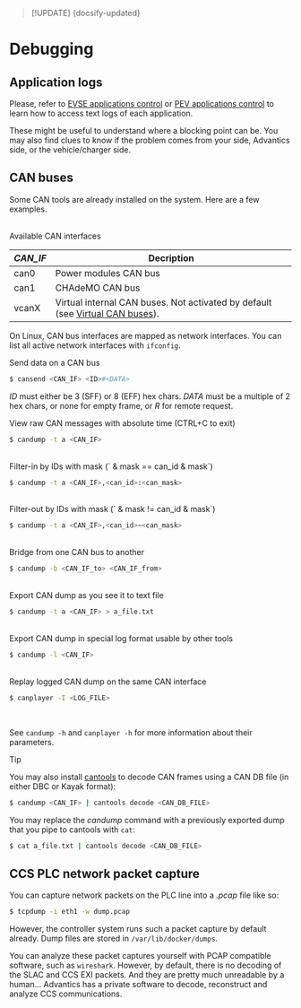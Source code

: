 > [!UPDATE] {docsify-updated}
# Debugging

## Application logs

Please, refer to [EVSE applications control](charge-controllers/sys3_user/applications.md#individual-control) or
[PEV applications control](charge-controllers/sys3_user/applications.md#individual-control-1) to learn how to access text logs of each application.

These might be useful to understand where a blocking point can be. You may also find clues to know
if the problem comes from your side, Advantics side, or the vehicle/charger side.

## CAN buses

Some CAN tools are already installed on the system. Here are a few examples.

<br/>
<div class="compact-table">
<span>Available CAN interfaces</span>

| *CAN_IF* | Decription
| --- | ---
| can0 | Power modules CAN bus
| can1 | CHAdeMO CAN bus
| vcanX | Virtual internal CAN buses. Not activated by default (see [Virtual CAN buses](charge-controllers/sys3_user/developing.md#virtual-can-buses)).

</div>

On Linux, CAN bus interfaces are mapped as network interfaces. You can list all active network
interfaces with `ifconfig`.

<figcaption>Send data on a CAN bus</figcaption>

```bash
$ cansend <CAN_IF> <ID>#<DATA>
```

_ID_ must either be 3 (SFF) or 8 (EFF) hex chars. _DATA_ must be a multiple of 2 hex chars, or
none for empty frame, or _R_ for remote request.

<figcaption>View raw CAN messages with absolute time (CTRL+C to exit)</figcaption>

```bash
$ candump -t a <CAN_IF>
```
<br/>
<figcaption>Filter-in by IDs with mask (`<received_can_id> & mask == can_id & mask`)</figcaption>

```bash
$ candump -t a <CAN_IF>,<can_id>:<can_mask>
```
<br/>
<figcaption>Filter-out by IDs with mask (`<received_can_id> & mask != can_id & mask`)</figcaption>

```bash
$ candump -t a <CAN_IF>,<can_id>~<can_mask>
```
<br/>
<figcaption>Bridge from one CAN bus to another</figcaption>

```bash
$ candump -b <CAN_IF_to> <CAN_IF_from>
```
<br/>
<figcaption>Export CAN dump as you see it to text file</figcaption>

```bash
$ candump -t a <CAN_IF> > a_file.txt
```
<br/>
<figcaption>Export CAN dump in special log format usable by other tools</figcaption>

```bash
$ candump -l <CAN_IF>
```
<br/>
<figcaption>Replay logged CAN dump on the same CAN interface</figcaption>

```bash
$ canplayer -I <LOG_FILE>
```
<br/>

See `candump -h` and `canplayer -h` for more information about their parameters.

> [!TIP]
> You may also install [cantools](https://pypi.org/project/cantools/) to decode CAN frames using a CAN DB file (in either DBC or Kayak format):
> ```bash
> $ candump <CAN_IF> | cantools decode <CAN_DB_FILE>
> ```
>
> You may replace the _candump_ command with a previously exported dump that you pipe to cantools with `cat`:
> ```bash
> $ cat a_file.txt | cantools decode <CAN_DB_FILE>
> ```

## CCS PLC network packet capture

You can capture network packets on the PLC line into a _.pcap_ file like so:
```bash
$ tcpdump -i eth1 -w dump.pcap
```

However, the controller system runs such a packet capture by default already. Dump files are
stored in `/var/lib/docker/dumps`.

You can analyze these packet captures yourself with PCAP compatible software, such as `wireshark`.
However, by default, there is no decoding of the SLAC and CCS EXI packets. And they are pretty much
unreadable by a human... Advantics has a private software to decode, reconstruct and analyze CCS
communications.
